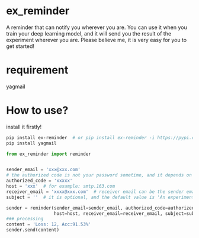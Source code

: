 # ex_reminder
A reminder that can notify you wherever you are.
You can use it when you train your deep learning model, and it will send you the result of the experiment wherever you are.
Please believe me, it is very easy for you to get started!
# requirement
yagmail

# How to use?
install it firstly!
```bash
pip install ex-reminder  # or pip install ex-reminder -i https://pypi.org/simple
pip install yagmail

```
```python
from ex_reminder import reminder


sender_email = 'xxx@xxx.com'
# the authorized code is not your password sometime, and it depends on your mail service
authorized_code = 'xxxxx'  
host = 'xxx'  # for example: smtp.163.com
receiver_email = 'xxxx@xxx.com'  # receiver email can be the sender email
subject = ''  # it is optional, and the default value is 'An experiment from ex_reminder!'

sender = reminder(sender_email=sender_email, authorized_code=authorized_code, \
                  host=host, receiver_email=receiver_email, subject=subject)
### processing 
content = 'Loss: 12, Acc:91.53%'
sender.send(content)
```

